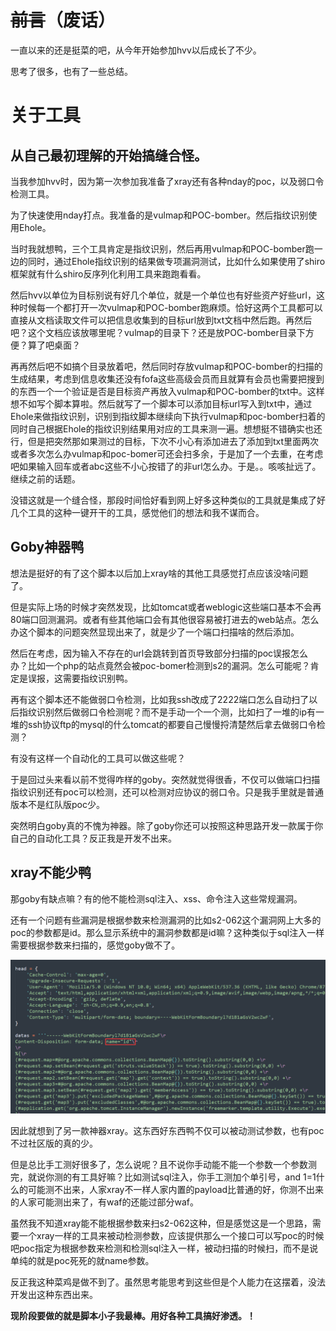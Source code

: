 # ~~前言~~（废话）

一直以来的还是挺菜的吧，从今年开始参加hvv以后成长了不少。

思考了很多，也有了一些总结。



# 关于工具

## 从自己最初理解的开始搞缝合怪。

当我参加hvv时，因为第一次参加我准备了xray还有各种nday的poc，以及弱口令检测工具。

为了快速使用nday打点。我准备的是vulmap和POC-bomber。然后指纹识别使用Ehole。

当时我就想鸭，三个工具肯定是指纹识别，然后再用vulmap和POC-bomber跑一边的同时，通过Ehole指纹识别的结果做专项漏洞测试，比如什么如果使用了shiro框架就有什么shiro反序列化利用工具来跑跑看看。

然后hvv以单位为目标别说有好几个单位，就是一个单位也有好些资产好些url，这种时候每一个都打开一次vulmap和POC-bomber跑麻烦。恰好这两个工具都可以直接从文档读取文件可以把信息收集到的目标url放到txt文档中然后跑。再然后吧？这个文档应该放哪里呢？vulmap的目录下？还是放POC-bomber目录下方便？算了吧桌面？

再再然后吧不如搞个目录放着吧，然后同时存放vulmap和POC-bomber的扫描的生成结果，考虑到信息收集还没有fofa这些高级会员而且就算有会员也需要把搜到的东西一个一个验证是否是目标资产再放入vulmap和POC-bomber的txt中。这样想不如写个脚本算啦。然后就写了一个脚本可以添加目标url写入到txt中，通过Ehole来做指纹识别，识别到指纹脚本继续向下执行vulmap和poc-bomber扫着的同时自己根据Ehole的指纹识别结果用对应的工具来测一遍。想想挺不错确实也还行，但是把突然那如果测过的目标，下次不小心有添加进去了添加到txt里面两次或者多次怎么办vulmap和poc-bomer可还会扫多余，于是加了一个去重，在考虑吧如果输入回车或者abc这些不小心按错了的非url怎么办。于是。。咳咳扯远了。继续之前的话题。

没错这就是一个缝合怪，那段时间恰好看到网上好多这种类似的工具就是集成了好几个工具的这种一键开干的工具，感觉他们的想法和我不谋而合。

## Goby神器鸭

想法是挺好的有了这个脚本以后加上xray啥的其他工具感觉打点应该没啥问题了。

但是实际上场的时候才突然发现，比如tomcat或者weblogic这些端口基本不会再80端口回测漏洞。或者有些其他端口会有其他很容易被打进去的web站点。怎么办这个脚本的问题突然显现出来了，就是少了一个端口扫描啥的然后添加。

然后在考虑，因为输入不存在的url会跳转到首页导致部分扫描的poc误报怎么办？比如一个php的站点竟然会被poc-bomer检测到s2的漏洞。怎么可能呢？肯定是误报，这需要指纹识别鸭。

再有这个脚本还不能做弱口令检测，比如我ssh改成了2222端口怎么自动扫了以后指纹识别然后做弱口令检测呢？而不是手动一个一个测，比如扫了一堆的ip有一堆的ssh协议ftp的mysql的什么tomcat的都要自己慢慢捋清楚然后拿去做弱口令检测？

有没有这样一个自动化的工具可以做这些呢？

于是回过头来看以前不觉得咋样的goby。突然就觉得很香，不仅可以做端口扫描指纹识别还有poc可以检测，还可以检测对应协议的弱口令。只是我手里就是普通版本不是红队版poc少。

突然明白goby真的不愧为神器。除了goby你还可以按照这种思路开发一款属于你自己的自动化工具？反正我是开发不出来。

## xray不能少鸭

那goby有缺点嘛？有的他不能检测sql注入、xss、命令注入这些常规漏洞。

还有一个问题有些漏洞是根据参数来检测漏洞的比如s2-062这个漏洞网上大多的poc的参数都是id。那么显示系统中的漏洞参数都是id嘛？这种类似于sql注入一样需要根据参数来扫描的，感觉goby做不了。

![image-20220815161943875](images/image-20220815161943875.png)

因此就想到了另一款神器xray。这东西好东西鸭不仅可以被动测试参数，也有poc不过社区版的真的少。

但是总比手工测好很多了，怎么说呢？且不说你手动能不能一个参数一个参数测完，就说你测的有工具好嘛？比如测试sql注入，你手工测加个单引号，and 1=1什么的可能测不出来，人家xray不一样人家内置的payload比普通的好，你测不出来的人家可能测出来了，有waf的还能过部分waf。

虽然我不知道xray能不能根据参数来扫s2-062这种，但是感觉这是一个思路，需要一个xray一样的工具来被动检测参数，应该提供那么一个接口可以写poc的时候吧poc指定为根据参数来检测和检测sql注入一样，被动扫描的时候扫，而不是说单纯的就是poc死死的就name参数。

反正我这种菜鸡是做不到了。虽然思考能思考到这些但是个人能力在这摆着，没法开发出这种东西出来。

**现阶段要做的就是脚本小子我最棒。用好各种工具搞好渗透。！**

